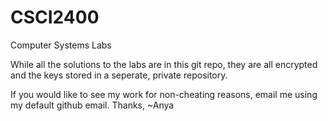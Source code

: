 # CSCI2400
Computer Systems Labs

While all the solutions to the labs are in this git repo, 
they are all encrypted and the keys stored in a seperate, private repository.

If you would like to see my work for non-cheating reasons, email me using my default github email.
Thanks,
~Anya
